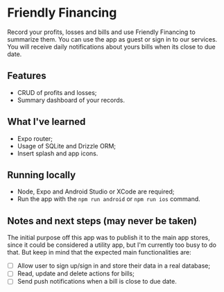 # Friendly Financing

Record your profits, losses and bills and use Friendly Financing to summarize them. You can use the app as guest or sign in to our services. You will receive daily notifications about yours bills when its close to due date.

## Features
- CRUD of profits and losses;
- Summary dashboard of your records.

## What I've learned
- Expo router;
- Usage of SQLite and Drizzle ORM;
- Insert splash and app icons.

## Running locally
 - Node, Expo and Android Studio or XCode are required;
 - Run the app with the `npm run android` or `npm run ios` command.

## Notes and next steps (may never be taken)
The initial purpose off this app was to publish it to the main app stores, since it could be considered a utility app, but I'm currently too busy to do that. But keep in mind that the expected main functionalities are:
- [ ] Allow user to sign up/sign in and store their data in a real database;
- [ ] Read, update and delete actions for bills;
- [ ] Send push notifications when a bill is close to due date.
